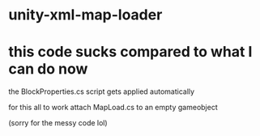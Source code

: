 # unity-xml-map-loader
# this code sucks compared to what I can do now

the BlockProperties.cs script gets applied automatically

for this all to work attach MapLoad.cs to an empty gameobject

(sorry for the messy code lol)

